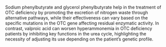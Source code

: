 Sodium phenylbutyrate and glycerol phenylbutyrate help in the treatment of OTC deficiency by promoting the excretion of nitrogen waste through alternative pathways, while their effectiveness can vary based on the specific mutations in the OTC gene affecting residual enzymatic activity. In contrast, valproic acid can worsen hyperammonemia in OTC deficiency patients by inhibiting key functions in the urea cycle, highlighting the necessity of adjusting its use depending on the patient’s genetic profile.